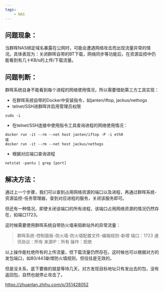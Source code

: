 ```yaml
---
tags:
    - NAS
---
```


## **问题现象：**

当群晖NAS绑定域名暴露在公网时，可能会遭遇网络攻击而出现流量异常的情况。具体表现为：关闭群晖自带的BT下载，网络同步等功能后，在资源监控中仍能看到有几十KB/s的上传/下载流量。

## 问题判断：

群晖系统自身不能看到每个进程的网络使用情况，所以需要借助第三方工具实现：

- 在群晖系统自带的Docker中安装指令，如janten/iftop, jackus/nethogs
- telnet/SSH进群晖并启用管理员权限

```text
sudo -i
```

- 在telnet/SSH连接中使用指令工具查询进程的网络使用情况：

```text
docker run -it --rm --net host janten/iftop -P -i eth0
或
docker run -it --rm --net host jackus/nethogs
```

- 根据对应端口查询进程

```text
netstat -pantu | grep [port]
```

## 解决方法：

通过上一个步骤，我们可以查到占用网络资源的端口以及进程，再通过群晖系统-资源监控-任务管理器，查到对应进程的服务，关闭该服务即可。

但还有一种情况，即使关闭该端口的所有进程，该端口占用网络资源的情况仍然存在，如端口1723。

这时候需要使用群晖系统自带防火墙来阻断站外的异常流量：

> 群晖系统-控制面板-防火墙-防火墙配置文件-编辑规则-新增
> 端口：1723
> 通讯协议：所有
> 来源IP：所有
> 操作：拒绝

以上操作能杜绝所有的上传流量，但下载流量仍然存在。这时候也可以根据对方的发包端口，如80/443新增防火墙规则，但往往是无效的。

但是没关系，底下要做的就是等待几天，对方发现目标地址只有发出去的包，没有返回包，自然也就停止攻击了。





https://zhuanlan.zhihu.com/p/351428052
